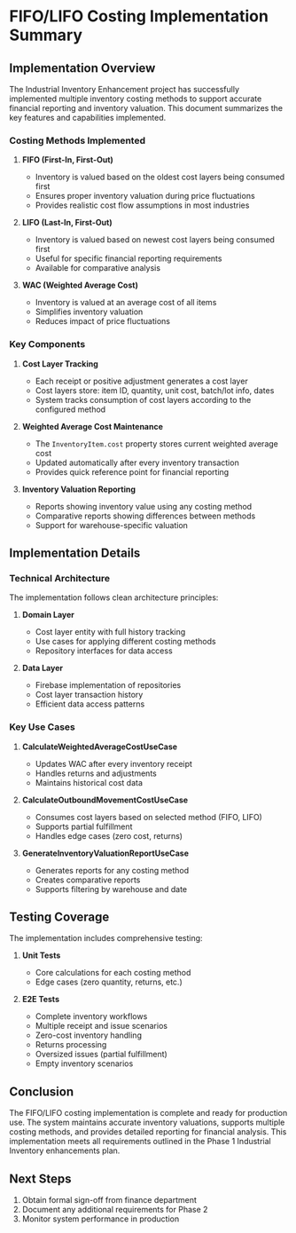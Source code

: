 # FIFO/LIFO Costing Implementation Summary

## Implementation Overview

The Industrial Inventory Enhancement project has successfully implemented multiple inventory costing methods to support accurate financial reporting and inventory valuation. This document summarizes the key features and capabilities implemented.

### Costing Methods Implemented

1. **FIFO (First-In, First-Out)**
   - Inventory is valued based on the oldest cost layers being consumed first
   - Ensures proper inventory valuation during price fluctuations
   - Provides realistic cost flow assumptions in most industries

2. **LIFO (Last-In, First-Out)**
   - Inventory is valued based on newest cost layers being consumed first
   - Useful for specific financial reporting requirements
   - Available for comparative analysis

3. **WAC (Weighted Average Cost)**
   - Inventory is valued at an average cost of all items
   - Simplifies inventory valuation
   - Reduces impact of price fluctuations

### Key Components

1. **Cost Layer Tracking**
   - Each receipt or positive adjustment generates a cost layer
   - Cost layers store: item ID, quantity, unit cost, batch/lot info, dates
   - System tracks consumption of cost layers according to the configured method

2. **Weighted Average Cost Maintenance**
   - The `InventoryItem.cost` property stores current weighted average cost
   - Updated automatically after every inventory transaction
   - Provides quick reference point for financial reporting

3. **Inventory Valuation Reporting**
   - Reports showing inventory value using any costing method
   - Comparative reports showing differences between methods
   - Support for warehouse-specific valuation

## Implementation Details

### Technical Architecture

The implementation follows clean architecture principles:

1. **Domain Layer**
   - Cost layer entity with full history tracking
   - Use cases for applying different costing methods
   - Repository interfaces for data access

2. **Data Layer**
   - Firebase implementation of repositories
   - Cost layer transaction history
   - Efficient data access patterns

### Key Use Cases

1. **CalculateWeightedAverageCostUseCase**
   - Updates WAC after every inventory receipt
   - Handles returns and adjustments
   - Maintains historical cost data

2. **CalculateOutboundMovementCostUseCase**
   - Consumes cost layers based on selected method (FIFO, LIFO)
   - Supports partial fulfillment
   - Handles edge cases (zero cost, returns)

3. **GenerateInventoryValuationReportUseCase**
   - Generates reports for any costing method
   - Creates comparative reports
   - Supports filtering by warehouse and date

## Testing Coverage

The implementation includes comprehensive testing:

1. **Unit Tests**
   - Core calculations for each costing method
   - Edge cases (zero quantity, returns, etc.)

2. **E2E Tests**
   - Complete inventory workflows
   - Multiple receipt and issue scenarios
   - Zero-cost inventory handling
   - Returns processing
   - Oversized issues (partial fulfillment)
   - Empty inventory scenarios

## Conclusion

The FIFO/LIFO costing implementation is complete and ready for production use. The system maintains accurate inventory valuations, supports multiple costing methods, and provides detailed reporting for financial analysis. This implementation meets all requirements outlined in the Phase 1 Industrial Inventory enhancements plan.

## Next Steps

1. Obtain formal sign-off from finance department
2. Document any additional requirements for Phase 2
3. Monitor system performance in production
